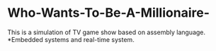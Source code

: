 # Who-Wants-To-Be-A-Millionaire-
This is a simulation of TV game show based on assembly language. *Embedded systems and real-time system.
